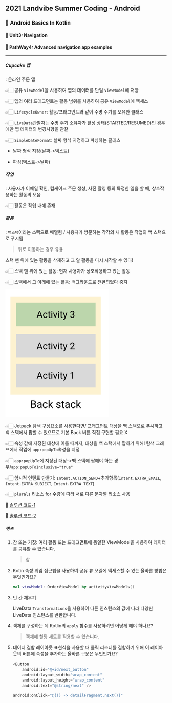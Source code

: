 ## 2021 Landvibe Summer Coding - Android

### 🔎 Android Basics In Kotlin

#### 📌 Unit3: Navigation

#### 📌 PathWay4: Advanced navigation app examples

<hr>

##### Cupcake 앱

: 온라인 주문 앱

👉🏻 공유 `ViewModel`을 사용하여 앱의 데이터를 단일 `ViewModel`에 저장

👉🏻 앱의 여러 프래그먼트는 활동 범위를 사용하여 공유 `ViewModel`에 액세스

👉🏻 `LifecycleOwner`: 활동/프래그먼트와 같이 수명 주기를 보유한 클래스

👉🏻 `LiveData`관찰자는 수명 주기 소유자가 활성 상태(STARTED/RESUMED)인 경우에만 앱 데이터의 변경사항을 관찰

👉🏻 `SimpleDateFormat`: 날짜 형식 지정하고 파싱하는 클래스

- 날짜 형식 지정(날짜->텍스트)

- 파싱(텍스트->날짜)



##### 작업

: 사용자가 이메일 확인, 컵케이크 주문 생성, 사진 촬영 등의 특정한 일을 할 때, 상호작용하는 활동의 모음

👉🏻 활동은 작업 내에 존재

##### 활동

: `백스택`이라는 스택으로 배열됨 / 사용자가 방문하는 각각의 새 활동은 작업의 백 스택으로 푸시됨

> 뒤로 이동하는 경우 유용

스택 맨 위에 있는 활동을 삭제하고 그 알 활동을 다시 시작할 수 있다!

👉🏻 스택 맨 위에 있는 활동: 현재 사용자가 상호작용하고 있는 활동

👉🏻 스택에서 그 아래에 있는 활동: 백그라운드로 전환되었다 중지

<img src="img/Unit3-Pathway4-1_minjeong.png" height="400">



👉🏻 Jetpack 탐색 구성요소를 사용한다면/ 프래그먼트 대상을 백 스택으로 푸시하고 백 스택에서 팝할 수 있으므로 기본 Back 버튼 직접 구현할 필요 X

👉🏻 속성 값에 지정된 대상에 이를 때까지, 대상을 백 스택에서 팝하기 위해! 탐색 그래프에서 작업에 `app:popUpTo`속성을 지정

👉🏻 `app:popUpTo`에 지정된 대상->백 스택에 팝해야 하는 경우/`app:popUpToInclusive="true"`

👉🏻 암시적 인텐트 만들기: `Intent.ACTION_SEND`+추가항목(`Intent.EXTRA_EMAIL`, `Intent.EXTRA_SUBJECT`, `Intent.EXTRA_TEXT`)

👉🏻 `plurals` 리소스 for 수량에 따라 서로 다른 문자열 리소스 사용



📌 [솔루션 코드-1](https://github.com/google-developer-training/android-basics-kotlin-cupcake-app/tree/viewmodel)

📌 [솔루션 코드-2](https://github.com/google-developer-training/android-basics-kotlin-cupcake-app)



##### 퀴즈

1. 참 또는 거짓: 여러 활동 또는 프래그먼트에 동일한 ViewModel을 사용하여 데이터를 공유할 수 있습니다.

   > 참

2. Kotin 속성 위임 접근법을 사용하여 공유 뷰 모델에 액세스할 수 있는 올바른 방법은 무엇인가요?

   ```kotlin
   val viewModel: OrderViewModel by activityViewModels()
   ```

3. 빈 칸 채우기

   LiveData `Transformations`을 사용하여 다른 인스턴스의 값에 따라 다양한 LiveData 인스턴스를 반환합니다.

4. 객체를 구성하는 데 Kotlin의 `apply` 함수를 사용하려면 어떻게 해야 하나요?

   > 객체에 할당 세트를 적용할 수 있습니다.

5. 데이터 결합 레이아웃 표현식을 사용할 때 클릭 리스너를 결합하기 위해 이 레이아웃의 버튼에 속성을 추가하는 올바른 구문은 무엇인가요?

   ```kotlin
   <Button
       android:id="@+id/next_button"
       android:layout_width="wrap_content"
       android:layout_height="wrap_content"
       android:text="@string/next" />
   ```

   ```kotlin
   android:onClick="@{() -> detailFragment.next()}"
   ```

